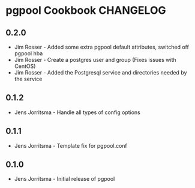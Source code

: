 pgpool Cookbook CHANGELOG
=========================

0.2.0
-----
- Jim Rosser - Added some extra pgpool default attributes, switched off pgpool hba
- Jim Rosser - Create a postgres user and group (Fixes issues with CentOS)
- Jim Rosser - Added the Postgresql service and directories needed by the service

0.1.2
-----
- Jens Jorritsma - Handle all types of config options

0.1.1
-----
- Jens Jorritsma - Template fix for pgpool.conf

0.1.0
-----
- Jens Jorritsma - Initial release of pgpool
